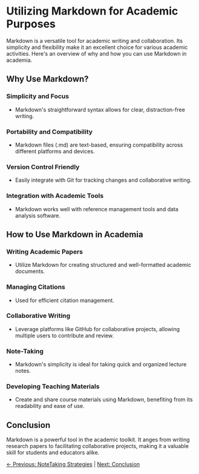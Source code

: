 # Utilizing Markdown for Academic Purposes

Markdown is a versatile tool for academic writing and collaboration. Its simplicity and flexibility make it an excellent choice for various academic activities. Here's an overview of why and how you can use Markdown in academia.

## Why Use Markdown?

### Simplicity and Focus
- Markdown's straightforward syntax allows for clear, distraction-free writing.

### Portability and Compatibility
- Markdown files (.md) are text-based, ensuring compatibility across different platforms and devices.

### Version Control Friendly
- Easily integrate with Git for tracking changes and collaborative writing.

### Integration with Academic Tools
- Markdown works well with reference management tools and data analysis software.

## How to Use Markdown in Academia

### Writing Academic Papers
- Utilize Markdown for creating structured and well-formatted academic documents.

### Managing Citations
- Used for efficient citation management.

### Collaborative Writing
- Leverage platforms like GitHub for collaborative projects, allowing multiple users to contribute and review.

### Note-Taking
- Markdown's simplicity is ideal for taking quick and organized lecture notes.

### Developing Teaching Materials
- Create and share course materials using Markdown, benefiting from its readability and ease of use.

## Conclusion

Markdown is a powerful tool in the academic toolkit. It anges from writing research papers to facilitating collaborative projects, making it a valuable skill for students and educators alike.


[← Previous: NoteTaking Strategies](NoteTakingStrategies.md) | [Next: Conclusion](Conclusion.md)
